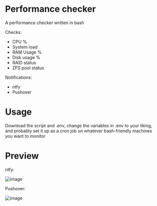 # Performance checker
A performance checker written in bash

Checks:
- CPU %
- System load
- RAM Usage %
- Disk usage %
- RAID status
- ZFS pool status

Notifications:
- ntfy
- Pushover


# Usage
Download the script and .env, change the variables in .env to your liking, and probably set it up as a cron job on whatever bash-friendly machines you want to monitor

# Preview
ntfy:

![image](https://github.com/user-attachments/assets/d0b7bcd9-3a09-45c9-ad2c-6cccfde74141)

Pushover:

![image](https://github.com/user-attachments/assets/7c66122b-84f6-4379-8e87-da1772f86252)

